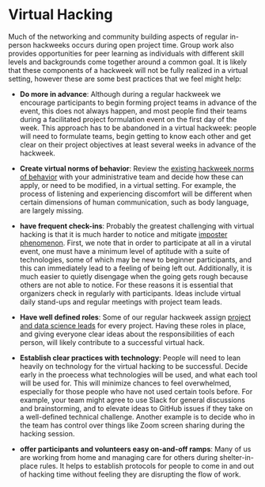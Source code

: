 # Virtual Hacking

Much of the networking and community building aspects of regular in-person hackweeks occurs during open project time. Group work also provides opportunities for peer learning as individuals with different skill levels and backgrounds come together around a common goal. It is likely that these components of a hackweek will not be fully realized in a virtual setting, however these are some best practices that we feel might help:

* **Do more in advance**: Although during a regular hackweek we encourage participants to begin forming project teams in advance of the event, this does not always happen, and most people find their teams during a facilitated project formulation event on the first day of the week. This approach has to be abandoned in a virtual hackweek: people will need to formulate teams, begin getting to know each other and get clear on their project objectives at least several weeks in advance of the hackweek.

* **Create virtual norms of behavior**: Review the [existing hackweek norms of behavior](https://geohackweek.github.io/wiki/learning_community.html) with your administrative team and decide how these can apply, or need to be modified, in a virtual setting. For example, the process of listening and experiencing discomfort will be different when certain dimensions of human communication, such as body language, are largely missing.

* **have frequent check-ins**: Probably the greatest challenging with virtual hacking is that it is much harder to notice and mitigate [imposter phenomenon](../../Facilitation/event-introduction/). First, we note that in order to participate at all in a virutal event, one must have a minimum level of aptitude with a suite of technologies, some of which may be new to beginner participants, and this can immediately lead to a feeling of being left out. Additionally, it is much easier to quietly disengage when the going gets rough because others are not able to notice. For these reasons it is essential that organizers check in regularly with participants. Ideas include virtual daily stand-ups and regular meetings with project team leads.

* **Have well defined roles**: Some of our regular hackweek assign [project and data science leads](https://geohackweek.github.io/wiki/project_guidelines.html#project-leads) for every project. Having these roles in place, and giving everyone clear ideas about the responsibilities of each person, will likely contribute to a successful virtual hack.

* **Establish clear practices with technology**: People will need to lean heavily on technology for the virtual hacking to be successful. Decide early in the proecess what technologies will be used, and what each tool will be used for. This will minimize chances to feel overwhelmed, especially for those people who have not used certain tools before. For example, your team might agree to use Slack for general discussions and brainstorming, and to elevate ideas to GitHub issues if they take on a well-defined technical challenge. Another example is to decide who in the team has control over things like Zoom screen sharing during the hacking session.

* **offer participants and volunteers easy on-and-off ramps**: Many of us are working from home and managing care for others during shelter-in-place rules. It helps to establish protocols for people to come in and out of hacking time without feeling they are disrupting the flow of work. 



